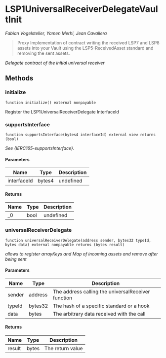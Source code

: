 # LSP1UniversalReceiverDelegateVaultInit

*Fabian Vogelsteller, Yamen Merhi, Jean Cavallera*

> Proxy Implementation of contract writing the received LSP7 and LSP8 assets into your Vault using        the LSP5-ReceivedAsset standard and removing the sent assets.



*Delegate contract of the initial universal receiver*

## Methods

### initialize

```solidity
function initialize() external nonpayable
```

Register the LSP1UniversalReceiverDelegate InterfaceId




### supportsInterface

```solidity
function supportsInterface(bytes4 interfaceId) external view returns (bool)
```



*See {IERC165-supportsInterface}.*

#### Parameters

| Name | Type | Description |
|---|---|---|
| interfaceId | bytes4 | undefined

#### Returns

| Name | Type | Description |
|---|---|---|
| _0 | bool | undefined

### universalReceiverDelegate

```solidity
function universalReceiverDelegate(address sender, bytes32 typeId, bytes data) external nonpayable returns (bytes result)
```



*allows to register arrayKeys and Map of incoming assets and remove after being sent*

#### Parameters

| Name | Type | Description |
|---|---|---|
| sender | address | The address calling the universalReceiver function
| typeId | bytes32 | The hash of a specific standard or a hook
| data | bytes | The arbitrary data received with the call

#### Returns

| Name | Type | Description |
|---|---|---|
| result | bytes | The return value




